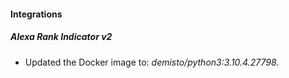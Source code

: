 #### Integrations
##### Alexa Rank Indicator v2
- Updated the Docker image to: *demisto/python3:3.10.4.27798*.
